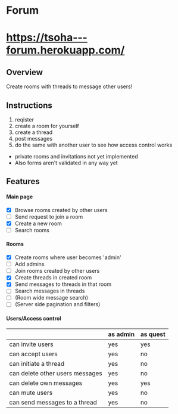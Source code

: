 # Forum

# https://tsoha---forum.herokuapp.com/

## Overview
Create rooms with threads to message other users!

## Instructions

1. reqister
2. create a room for yourself
3. create a thread
4. post messages
5. do the same with another user to see how access control works 

* private rooms and invitations not yet implemented
* Also forms aren't validated in any way yet

## Features

#### Main page

- [x] Browse rooms created by other users
- [ ] Send request to join a room
- [x] Create a new room
- [ ] Search rooms

#### Rooms

- [x] Create rooms where user becomes 'admin'
- [ ] Add admins
- [ ] Join rooms created by other users
- [x] Create threads in created room
- [x] Send messages to threads in that room
- [ ] Search messages in threads
- [ ] (Room wide message search)
- [ ] (Server side pagination and filters)

#### Users/Access control

|                                 | as admin | as quest |
| ------------------------------- | -------- | -------- |
| can invite users                | yes      | yes      |
| can accept users                | yes      | no       |
| can initiate a thread           | yes      | no       |
| can delete other users messages | yes      | no       |
| can delete own messages         | yes      | yes      |
| can mute users                  | yes      | no       |
| can send messages to a thread   | yes      | no       |

